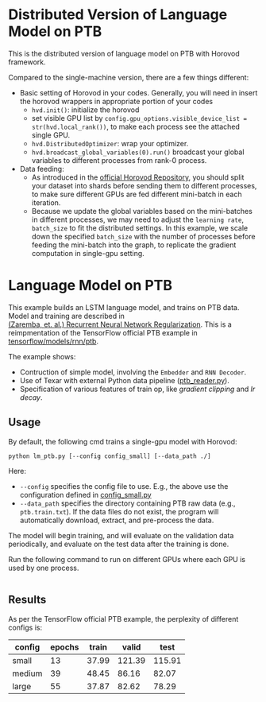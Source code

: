 # Distributed Version of Language Model on PTB

This is the distributed version of language model on PTB with Horovod framework.

Compared to the single-machine version, there are a few things different:

- Basic setting of Horovod in your codes. Generally, you will need in insert the horovod wrappers in appropriate portion of your codes
    - `hvd.init()`: initialize the horovod
    - set visible GPU list by `config.gpu_options.visible_device_list = str(hvd.local_rank())`, to make each process see the attached single GPU.
    - `hvd.DistributedOptimizer`: wrap your optimizer.
    - `hvd.broadcast_global_variables(0).run()` broadcast your global variables to different processes from rank-0 process.
- Data feeding:
    - As introduced in the [official Horovod Repository](https://github.com/uber/horovod/issues/223), you should split your dataset into shards before sending them to different processes, to make sure different GPUs are fed different mini-batch in each iteration.
    - Because we update the global variables based on the mini-batches in different processes, we may need to adjust the `learning rate`, `batch_size` to fit the distributed settings. In this example, we scale down the specified `batch_size` with the number of processes before feeding the mini-batch into the graph, to replicate the gradient computation in single-gpu setting.

# Language Model on PTB #

This example builds an LSTM language model, and trains on PTB data. Model and training are described in   
[(Zaremba, et. al.) Recurrent Neural Network Regularization](https://arxiv.org/pdf/1409.2329.pdf). This is a reimpmentation of the TensorFlow official PTB example in [tensorflow/models/rnn/ptb](https://github.com/tensorflow/models/tree/master/tutorials/rnn/ptb).

The example shows:
  * Contruction of simple model, involving the `Embedder` and `RNN Decoder`.
  * Use of Texar with external Python data pipeline ([ptb_reader.py](./ptb_reader.py)).
  * Specification of various features of train op, like *gradient clipping* and *lr decay*.

## Usage ##

By default, the following cmd trains a single-gpu model with Horovod:

```
python lm_ptb.py [--config config_small] [--data_path ./]
```

Here:
  * `--config` specifies the config file to use. E.g., the above use the configuration defined in [config_small.py](./config_small.py)
  * `--data_path` specifies the directory containing PTB raw data (e.g., `ptb.train.txt`). If the data files do not exist, the program will automatically download, extract, and pre-process the data.

The model will begin training, and will evaluate on the validation data periodically, and evaluate on the test data after the training is done. 

Run the following command to run on different GPUs where each GPU is used by one process.
```

```
## Results ##

As per the TensorFlow official PTB example, the perplexity of different configs is:

| config | epochs | train | valid  | test  |
| -------| -------| ------| -------| ------|
| small  | 13     | 37.99 | 121.39 | 115.91|
| medium | 39     | 48.45 |  86.16 |  82.07|
| large  | 55     | 37.87 |  82.62 |  78.29|
